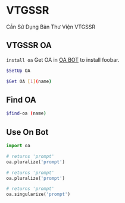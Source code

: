 # VTGSSR

Cần Sử Dụng Bản Thư Viện VTGSSR

## VTGSSR OA
`install oa`
Get OA in [OA BOT](vtgssr.com/account/oa) to install foobar.

```bash
$SetUp OA
```
```bash
$Get OA [1](name)
```
## Find OA 
```bash
$find-oa (name)
```
## Use On Bot

```python
import oa

# returns 'prompt'
oa.pluralize('prompt')

# returns 'prompt'
oa.pluralize('prompt')

# returns 'prompt'
oa.singularize('prompt')
```
